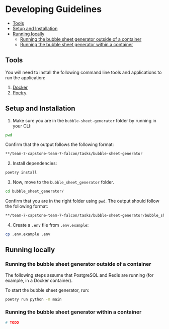 # Developing Guidelines

- [Tools](#tools)
- [Setup and Installation](#setup-and-installation)
- [Running locally](#running-locally)
  - [Running the bubble sheet generator outside of a container](#running-the-bubble-sheet-generator-outside-of-a-container)
  - [Running the bubble sheet generator within a container](#running-the-bubble-sheet-generator-within-a-container)

## Tools

You will need to install the following command line tools and applications to run the application:

1. [Docker](https://docs.docker.com/get-docker/)
2. [Poetry](https://python-poetry.org/docs/)

## Setup and Installation

1. Make sure you are in the `bubble-sheet-generator` folder by running in your CLI:

```bash
pwd
```

Confirm that the output follows the following format:

```bash
**/team-7-capstone-team-7-falcon/tasks/bubble-sheet-generator
```

2. Install dependencies:

```bash
poetry install
```

3. Now, move to the `bubble_sheet_generator` folder. 

```bash
cd bubble_sheet_generator/
```

Confirm that you are in the right folder using `pwd`. The output should follow the following format:

```bash
**/team-7-capstone-team-7-falcon/tasks/bubble-sheet-generator/bubble_sheet_generator
```

4. Create a `.env` file from `.env.example`:

```bash
cp .env.example .env
```

## Running locally

### Running the bubble sheet generator outside of a container

The following steps assume that PostgreSQL and Redis are running (for example, in a Docker container).

To start the bubble sheet generator, run:

```bash
poetry run python -m main
```

### Running the bubble sheet generator within a container

```bash
# TODO
```

